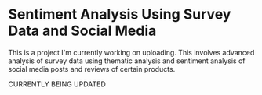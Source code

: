 # Sentiment Analysis Using Survey Data and Social Media

This is a project I'm currently working on uploading. This involves advanced analysis of survey data using thematic analysis and sentiment 
analysis of social media posts and reviews of certain products. 

CURRENTLY BEING UPDATED
